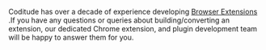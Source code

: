 
 Coditude has over a decade of experience developing [Browser Extensions](https://www.coditude.com/capabilities/browser-extension/) .If you have any questions or queries about building/converting an extension, our dedicated Chrome extension, and plugin development team will be happy to answer them for you.
